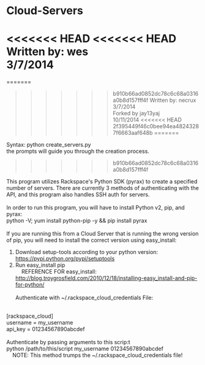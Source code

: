 Cloud-Servers
=============

<<<<<<< HEAD
<<<<<<< HEAD
Written by: wes<br>
3/7/2014
=======
=======
>>>>>>> b910b66ad0852dc78c6c68a0316a0b8d157fff4f
Written by: necrux<br>
3/7/2014<br>
Forked by jay13yaj<br>
10/11/2014
<<<<<<< HEAD
>>>>>>> 2f395449f46c0bee94ea48243287f6663aaf648b
=======

Syntax: python create_servers.py<br>
	the prompts will guide you through the creation process.
>>>>>>> b910b66ad0852dc78c6c68a0316a0b8d157fff4f

This program utilizes Rackspace's Python SDK (pyrax) to create a specified number of servers. There are currently 3 methods of authenticating with the API, and this program also handles SSH auth for servers.
<br><br>
In order to run this program, you will have to install Python v2, pip, and pyrax:<br>
python -V; yum install python-pip -y && pip install pyrax
<br><br>
If you are running this from a Cloud Server that is running the wrong version of pip, you will need to install the correct version using easy_install:<br>
1) Download setup-tools according to your python version: https://pypi.python.org/pypi/setuptools<br>
2) Run easy_install pip<br>
&nbsp;&nbsp;&nbsp;&nbsp;REFERENCE FOR easy_install: http://blog.troygrosfield.com/2010/12/18/installing-easy_install-and-pip-for-python/
<br><br>
Authenticate with ~/.rackspace_cloud_credentials File:
<br>
[rackspace_cloud]<br>
username = my_username<br>
api_key = 01234567890abcdef
<br><br>
Authenticate by passing arguments to this scrip:t
<br>
python /path/to/this/script my_username 01234567890abcdef<br>
&nbsp;&nbsp;&nbsp;&nbsp;NOTE: This method trumps the ~/.rackspace_cloud_credentials file!
